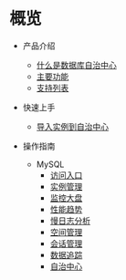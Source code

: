 # 概览

* 产品介绍
    * [什么是数据库自治中心](/udac/product/concepts)
    * [主要功能](/udac/product/features)
    * [支持列表](/udac/product/support)

* 快速上手 
    * [导入实例到自治中心](/udac/mysql/operation_guide/import-instance)

* 操作指南
    * MySQL
        * [访问入口](/udac/operation_guide/mysql/access-entrance)
        * [实例管理](/udac/operation_guide/mysql/instance-management)
        * [监控大盘](/udac/operation_guide/mysql/monitor-dashboard-management)
        * [性能趋势](/udac/operation_guide/mysql/performance-trends)
        * [慢日志分析](/udac/operation_guide/mysql/slowlog-analyze)
        * [空间管理](/udac/operation_guide/mysql/space-manage)
        * [会话管理](/udac/operation_guide/mysql/session-management)
        * [数据追踪](/udac/operation_guide/mysql/data_trace)
        * [自治中心](/udac/operation_guide/mysql/autonomy_center)
